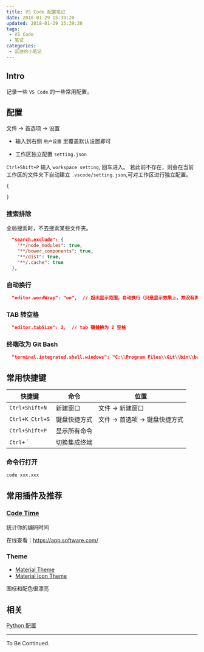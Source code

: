 ```yaml
---
title: VS Code 配置笔记
date: 2018-01-29 15:39:20
updated: 2018-01-29 15:39:20
tags:
 - VS Code
 - 笔记
categories:
 - 云游的小笔记
---
```


## Intro

记录一些 `VS Code` 的一些常用配置。

<!-- more -->

## 配置

文件 -> 首选项 -> 设置

- 输入到右侧 `用户设置` 里覆盖默认设置即可

- 工作区独立配置 `setting.json`

`Ctrl+Shift+P` 输入 `workspace setting`, 回车进入。
若此前不存在，则会在当前工作区的文件夹下自动建立 `.vscode/setting.json`,可对工作区进行独立配置。

```json
{

}
```

### 搜索排除

全局搜索时，不去搜索某些文件夹。

```json
  "search.exclude": {
    "**/node_modules": true,
    "**/bower_components": true,
    "**/dist": true,
    "**/.cache": true
  },
```

### 自动换行

```json
  "editor.wordWrap": "on",  // 超出显示范围，自动换行（只是显示效果上，并没有真正换行）
```

### TAB 转空格

```json
  "editor.tabSize": 2,  // tab 键替换为 2 空格
```

### 终端改为 Git Bash

```json
  "terminal.integrated.shell.windows": "C:\\Program Files\\Git\\bin\\bash.exe",
```

## 常用快捷键

快捷键|命令|位置
---|---|---
`Ctrl+Shift+N`|新建窗口|文件 -> 新建窗口
`Ctrl+K Ctrl+S`|键盘快捷方式|文件 -> 首选项 -> 键盘快捷方式
`Ctrl+Shift+P`|显示所有命令|
`Ctrl+` `|切换集成终端|

### 命令行打开

```sh
code xxx.xxx
```

## 常用插件及推荐

### [Code Time](https://marketplace.visualstudio.com/items?itemName=softwaredotcom.swdc-vscode)

统计你的编码时间

在线查看：<https://app.software.com/>

### Theme

- [Material Theme](https://marketplace.visualstudio.com/items?itemName=Equinusocio.vsc-material-theme)
- [Material Icon Theme](https://marketplace.visualstudio.com/items?itemName=PKief.material-icon-theme)

图标和配色很漂亮

## 相关

 [Python 配置](https://yunyoujun.cn/note/python-growth-path/#编辑器)

---

To Be Continued.